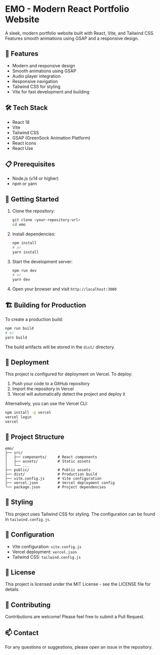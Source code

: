 # EMO - Modern React Portfolio Website

A sleek, modern portfolio website built with React, Vite, and Tailwind CSS. Features smooth animations using GSAP and a responsive design.

## 🚀 Features

- Modern and responsive design
- Smooth animations using GSAP
- Audio player integration
- Responsive navigation
- Tailwind CSS for styling
- Vite for fast development and building

## 🛠️ Tech Stack

- React 18
- Vite
- Tailwind CSS
- GSAP (GreenSock Animation Platform)
- React Icons
- React Use

## 📋 Prerequisites

- Node.js (v14 or higher)
- npm or yarn

## 🚀 Getting Started

1. Clone the repository:

   ```bash
   git clone <your-repository-url>
   cd emo
   ```

2. Install dependencies:

   ```bash
   npm install
   # or
   yarn install
   ```

3. Start the development server:

   ```bash
   npm run dev
   # or
   yarn dev
   ```

4. Open your browser and visit `http://localhost:3000`

## 🏗️ Building for Production

To create a production build:

```bash
npm run build
# or
yarn build
```

The build artifacts will be stored in the `dist/` directory.

## 🚀 Deployment

This project is configured for deployment on Vercel. To deploy:

1. Push your code to a GitHub repository
2. Import the repository in Vercel
3. Vercel will automatically detect the project and deploy it

Alternatively, you can use the Vercel CLI:

```bash
npm install -g vercel
vercel login
vercel
```

## 📁 Project Structure

```
emo/
├── src/
│   ├── components/     # React components
│   ├── assets/         # Static assets
│   └── ...
├── public/             # Public assets
├── dist/               # Production build
├── vite.config.js      # Vite configuration
├── vercel.json         # Vercel deployment config
└── package.json        # Project dependencies
```

## 🎨 Styling

This project uses Tailwind CSS for styling. The configuration can be found in `tailwind.config.js`.

## 🔧 Configuration

- Vite configuration: `vite.config.js`
- Vercel deployment: `vercel.json`
- Tailwind CSS: `tailwind.config.js`

## 📝 License

This project is licensed under the MIT License - see the LICENSE file for details.

## 👥 Contributing

Contributions are welcome! Please feel free to submit a Pull Request.

## 📫 Contact

For any questions or suggestions, please open an issue in the repository.

